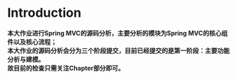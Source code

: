 # Introduction
**本大作业进行Spring MVC的源码分析，主要分析的模块为Spring MVC的核心组件以及核心流程；**  
**本大作业的源码分析会分为三个阶段提交，目前已经提交的是第一阶段：主要功能分析与建模。**  
**故目前的检查只需关注Chapter部分即可。**
